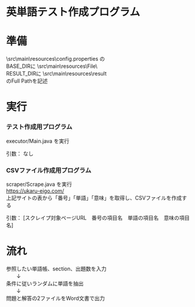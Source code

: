 ﻿# 英単語テスト作成プログラム

# 準備
\src\main\resources\config.properties の<br>
BASE_DIRに \src\main\resources\File\ <br>
RESULT_DIRに \src\main\resources\result<br>
のFull Pathを記述

# 実行
### テスト作成用プログラム
executor/Main.java を実行

引数： なし

### CSVファイル作成用プログラム
scraper/Scrape.java を実行<br>
https://ukaru-eigo.com/ <br>
上記サイトの表から「番号」「単語」「意味」を取得し、CSVファイルを作成する<br>

引数： [スクレイプ対象ページURL　番号の項目名　単語の項目名　意味の項目名]<br>

# 流れ
参照したい単語帳、section、出題数を入力<br>
　　↓<br>
条件に従いランダムに単語を抽出<br>
　　↓<br>
問題と解答の2ファイルをWord文書で出力
